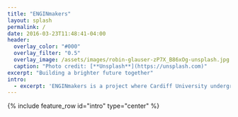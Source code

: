 ```yaml
---
title: "ENGINmakers"
layout: splash
permalink: /
date: 2016-03-23T11:48:41-04:00
header:
  overlay_color: "#000"
  overlay_filter: "0.5"
  overlay_image: /assets/images/robin-glauser-zP7X_B86xOg-unsplash.jpg  
  caption: "Photo credit: [**Unsplash**](https://unsplash.com)"
excerpt: "Building a brighter future together"
intro: 
  - excerpt: 'ENGINmakers is a project where Cardiff University undergraduate students can work together on the development of activities to inspire primary and secondary age pupils to develop coding skills to solve problems using Engineering'
---
```


{% include feature_row id="intro" type="center" %}

